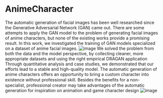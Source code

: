 # AnimeCharacter
The automatic generation of facial images has been well researched since the Generative Adversarial Network (GAN) came out. 
There are some attempts to apply the GAN model to the problem of generating facial images of anime characters, but none of the existing works provide a promising result. In this work, we investigated the training of GAN models specialized on a dataset of anime facial images. 
![image](https://github.com/Palakmodi24/AnimeCharacter/assets/120256361/e3c8f1d9-1e2d-43e6-8a75-9369bad058e8)
We solved the problem from both the data and the model perspective, by collecting cleaner, more appropriate datasets and using the right empirical DRAGAN application
Through quantitative analysis and case studies, we demonstrated that our efforts lead to a stable and high-quality model. 
The automatic generation of anime characters offers an opportunity to bring a custom character into existence without professional skill. 
Besides the beneﬁts for a non-specialist, professional creator may take advantages of the automatic generation for inspiration on animation and game character design
![image](https://github.com/Palakmodi24/AnimeCharacter/assets/120256361/ed03a819-d3ca-4770-92b3-9a8131ab0848)
